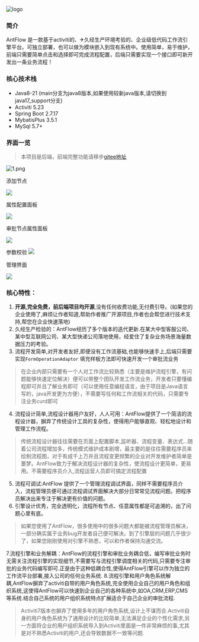 
![logo](./doc/images/logo.png)
### 简介
AntFlow 是一款基于activiti的、✈久经生产环境考验的、企业级低代码工作流引擎平台。可独立部署，也可以做为模块嵌入到现有系统中。使用简单，易于维护，前端只需要简单点击和选择即可完成流程配置，后端只需要实现一个接口即可新开发出一条业务流程！


### 核心技术栈

* Java8-21 (main分支为java8版本,如果使用较新java版本,请切换到java17_support分支)
* Activiti 5.23
* Spring Boot 2.7.17
* MybatisPlus 3.5.1
* MySql 5.7+

### 界面一览
>本项目是后端，前端完整功能请移步[gitee地址](https://gitee.com/ldhnet/AntFlow-Vue3)

![1.png](./doc/images/1.png)

添加节点

![](./doc/images/4.png)

属性配置面板

![](./doc/images/2.png)

审批节点属性面板

![](./doc/images/搜狗截图20240818082058.png)

参数校验
![](./doc/images/3.png)

管理界面

![](./doc/images/QQ20240818-082212.png)

### 核心特性：
1. **开源,完全免费，前后端项目均开源**,没有任何收费功能,无付费引导。(如果您的企业使用了,麻烦让作者知道,帮助作者推广开源项目,作者也会帮您进行技术支持,帮您在企业快速落地)
2. 久经生产检验的：AntFlow经历了多个版本的迭代更新.在某大中型客服公司、某中型互联网公司、某大型快递公司落地使用，经爱住了复杂业务场景海量数据压力的考验。
3. 流程开发简单,对开发者友好,即便没有工作流基础,也能够快速手上,后端只需要实现`FormOperationAdaptor` 填充样板方法即可快速开发一个审批流业务
>在企业内部只需要有一个人对工作流比较熟悉（主要是维护流程引擎，有问题能够快速定位解决）便可以带整个团队开发工作流业务，开发者只要懂编程即可并且了解业务即可（可以使用任意编程语言，由于项目是Java语言写的，java开发更为方便），不需要写任何和工作流相关的代码，只需要专注业务curd即可

4. 流程设计简单,流程设计器用户友好，人人可用：AntFlow提供了一个简洁的流程设计器，摒弃了传统设计工具的复杂性，使得用户能够直观、轻松地设计和管理工作流程。
> 传统流程设计器往往需要在页面上配置脚本,监听器、流程变量、表达式...随着公司流程增加多，传统模式维护成本剧增，最主要的是往往需要程序员来绘制流程图，对于有成千上万并且流程变更频繁的企业对开发维护者简单是噩梦。AntFlow致力于解决流程设计器的复杂性，使流程设计更简单，更易用。不需要程序员介入,流程运营人员即可搞定流程配置
   
5. 流程可调试:AntFlow 提供了一个管理流程调试界面，同样不需要程序员介入，流程管理员便可通过流程调试界面解决大部分日常常见流程问题。把程序员解决出来专注于解决更有价值的问题。
6. 引擎设计优秀，完全透明化，流程所有节点、任意属性都是可追溯的，出了问题心里有底。
> 如果您使用了AntFlow，很多使用中的很多问题大都能被流程管理员解决，一部分确实属于业务bug开发者自己便可解决。到了引擎层的问题几乎很少了，如果您刚刚使用对引擎不熟悉，可以和作者保持沟通交流。

7.流程引擎和业务解耦：AntFlow的流程引擎和审批业务耦合低，编写审批业务时无需关注流程引擎的实现细节,不需要写与流程引擎调度相关的代码,只需要专注审批的业务代码编写即可.正是由于这种低耦合性,使得AntFlow引擎可以作为独立的工作流平台部署,接入公司的任何业务系统.
8.流程引擎和用户角色系统解耦,AntFlow摒弃了activiti自带的用户角色系统,完全使用企业自己的用户角色和组织系统,这使得AntFlow可以快速到企业自己的各种系统中,如OA,CRM,ERP,CMS等系统.结合自己系统的用户组织系统特点扩展适合于自己企业的审批流程.
> Activiti7版本也摒弃了使用多年的用户角色系统,设计上不谋而合.Activiti自身的用户角色系统为了通用设计的比较简单,无法满足企业的个性化需求,另一方面将企业的用户组织系统导入到Activiti里面是一件非常麻烦的事,尤其是对不熟悉Activiti的用户,还会导致数据不一致等问题.

